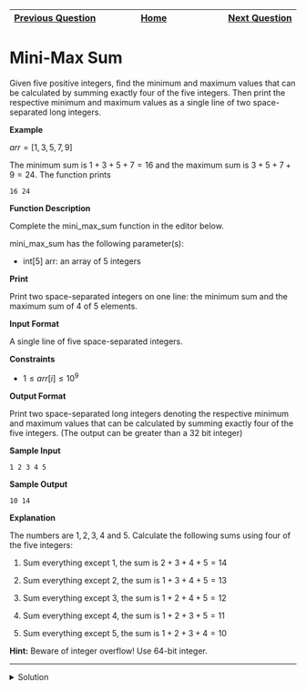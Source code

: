 | <img width=1000>[Previous Question](https://github.com/Kevin-Lago/python-hackerrank-solutions/tree/main/src/)</img> | <img width=1000>[Home](https://github.com/Kevin-Lago/python-hackerrank-solutions)</img> | <img width=1000>[Next Question](https://github.com/Kevin-Lago/python-hackerrank-solutions/tree/main/src/)</img> |
|:---|:---:|---:|

# Mini-Max Sum

Given five positive integers, find the minimum and maximum values that can be calculated by summing exactly four of the five integers. Then print the respective minimum and maximum values as a single line of two space-separated long integers.

__Example__

$arr = [1, 3, 5, 7, 9]$

The minimum sum is $1 + 3 + 5 + 7 = 16$ and the maximum sum is $3 + 5 + 7 + 9 = 24$. The function prints

```
16 24
```

__Function Description__

Complete the mini_max_sum function in the editor below.

mini_max_sum has the following parameter(s):

- int[5] arr: an array of $5$ integers

__Print__

Print two space-separated integers on one line: the minimum sum and the maximum sum of $4$ of $5$ elements.

__Input Format__

A single line of five space-separated integers.

__Constraints__

- $1 \le arr[i] \le 10^{9}$

__Output Format__

Print two space-separated long integers denoting the respective minimum and maximum values that can be calculated by summing exactly four of the five integers. (The output can be greater than a 32 bit integer)

__Sample Input__

```
1 2 3 4 5
```

__Sample Output__

```
10 14
```

__Explanation__

The numbers are $1, 2, 3, 4$ and $5$. Calculate the following sums using four of the five integers:

1. Sum everything except $1$, the sum is $2 + 3 + 4 + 5 = 14$

2. Sum everything except $2$, the sum is $1 + 3 + 4 + 5 = 13$

3. Sum everything except $3$, the sum is $1 + 2 + 4 + 5 = 12$

4. Sum everything except $4$, the sum is $1 + 2 + 3 + 5 = 11$

5. Sum everything except $5$, the sum is $1 + 2 + 3 + 4 = 10$

__Hint:__ Beware of integer overflow! Use 64-bit integer.

---

<details><summary>Solution</summary>
    
```python
def mini_max_sum(arr):
    minimum = list(arr)
    maximum = list(arr)

    minimum.remove(max(arr))
    maximum.remove(min(arr))

    print(sum(minimum), sum(maximum))


if __name__ == '__main__':
    arr = list(map(int, input().split()))
    mini_max_sum(arr)
```
</details>
